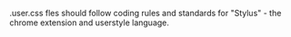 .user.css fles should follow coding rules and standards for "Stylus" - the chrome extension and userstyle language.
